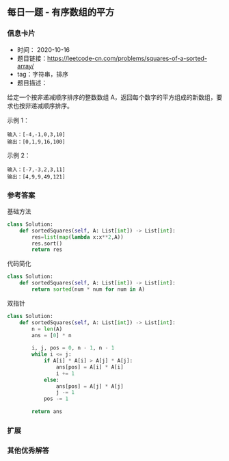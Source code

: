 ## 每日一题 - 有序数组的平方
### 信息卡片 

- 时间： 2020-10-16
- 题目链接：https://leetcode-cn.com/problems/squares-of-a-sorted-array/
- tag：字符串，排序
- 题目描述：

给定一个按非递减顺序排序的整数数组 A，返回每个数字的平方组成的新数组，要求也按非递减顺序排序。

 

示例 1：

    输入：[-4,-1,0,3,10]
    输出：[0,1,9,16,100]

示例 2：

    输入：[-7,-3,2,3,11]
    输出：[4,9,9,49,121]



### 参考答案

基础方法
```python
class Solution:
    def sortedSquares(self, A: List[int]) -> List[int]:
        res=list(map(lambda x:x**2,A))
        res.sort()
        return res
```
代码简化
```python
class Solution:
    def sortedSquares(self, A: List[int]) -> List[int]:
        return sorted(num * num for num in A)
```

双指针
```python
class Solution:
    def sortedSquares(self, A: List[int]) -> List[int]:
        n = len(A)
        ans = [0] * n
        
        i, j, pos = 0, n - 1, n - 1
        while i <= j:
            if A[i] * A[i] > A[j] * A[j]:
                ans[pos] = A[i] * A[i]
                i += 1
            else:
                ans[pos] = A[j] * A[j]
                j -= 1
            pos -= 1
        
        return ans
```

### 扩展

### 其他优秀解答 





